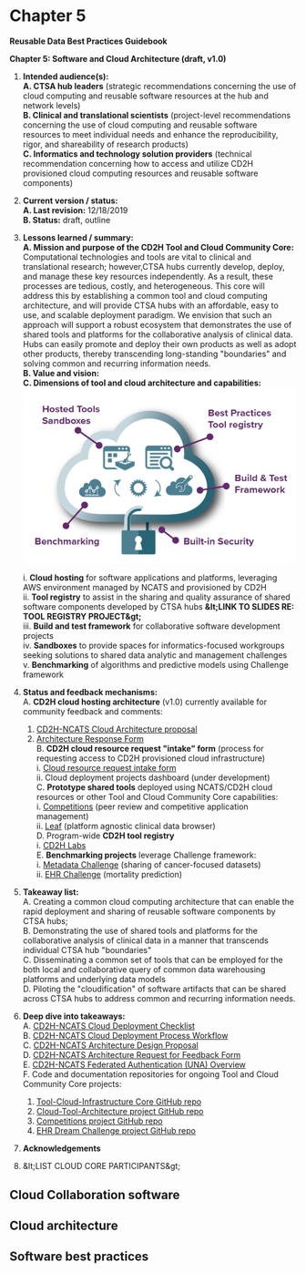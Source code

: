 # Chapter 5

**Reusable Data Best Practices Guidebook**

**Chapter 5: Software and Cloud Architecture (draft, v1.0)**

1. **Intended audience(s):**  
  **A. CTSA hub leaders** (strategic recommendations concerning the use of cloud computing and reusable software resources at the hub and network levels)    
  **B. Clinical and translational scientists** (project-level recommendations concerning the use of cloud computing and reusable software resources to meet individual needs and enhance the reproducibility, rigor, and shareability of research products)  
  **C. Informatics and technology solution providers** (technical recommendation concerning how to access and utilize CD2H provisioned cloud computing resources and reusable software components)  
2. **Current version / status:**  
  **A. Last revision:** 12/18/2019  
  **B. Status:** draft, outline  
3.  **Lessons learned / summary:**  
  **A. Mission and purpose of the CD2H Tool and Cloud Community Core:** Computational technologies and tools are vital to clinical and translational research; however,CTSA hubs currently develop, deploy, and manage these key resources independently. As a result, these processes are tedious, costly, and heterogeneous. This core will address this by establishing a common tool and cloud computing architecture, and will provide CTSA hubs with an affordable, easy to use, and scalable deployment paradigm. We envision that such an approach will support a robust ecosystem that demonstrates the use of shared tools and platforms for the collaborative analysis of clinical data. Hubs can easily promote and deploy their own products as well as adopt other products, thereby transcending long-standing &quot;boundaries&quot; and solving common and recurring information needs.  
  **B. Value and vision:**  
  **C. Dimensions of tool and cloud architecture and capabilities:**  
  ![](CloudDiagram.PNG)





    i. **Cloud hosting** for software applications and platforms, leveraging AWS environment managed by NCATS and provisioned by CD2H  
    ii. **Tool registry** to assist in the sharing and quality assurance of shared software components developed by CTSA hubs     **\&lt;LINK TO SLIDES RE: TOOL REGISTRY PROJECT\&gt;**  
    iii. **Build and test framework** for collaborative software development projects  
    iv. **Sandboxes** to provide spaces for informatics-focused workgroups seeking solutions to shared data analytic and management challenges  
    v. **Benchmarking** of algorithms and predictive models using Challenge framework  
4.  **Status and feedback mechanisms:**    
  A. **CD2H cloud hosting architecture** (v1.0) currently available for community feedback and comments:  
    1. [CD2H-NCATS Cloud Architecture proposal](https://docs.google.com/presentation/d/1O8C0Kj5AtX-69C0eY79zaftAQFPYAWAELAZ2Y7-vnnA/edit#slide=id.g5e2ce0d5ce_5_0)  
    2. [Architecture Response Form](https://docs.google.com/forms/d/e/1FAIpQLScVXPr_wPDVDdbxn4NXCOPVVXnN2rzfMjtrPle6DZjr2jPlIw/viewform?vc=0&amp;c=0&amp;w=1&amp;usp=mail_form_link)  
  B. **CD2H cloud resource request &quot;intake&quot; form** (process for requesting access to CD2H provisioned cloud infrastructure)  
    i.  [Cloud resource request intake form](https://forms.gle/YdZHUSR9NT2ktt1EA)  
    ii. Cloud deployment projects dashboard (under development)  
  C. **Prototype shared tools** deployed using NCATS/CD2H cloud resources or other Tool and Cloud Community Core capabilities:  
    i. [Competitions](http://competitions.cd2h.org/) (peer review and competitive application management)  
    ii. [Leaf](http://rit.uw.edu/leaf) (platform agnostic clinical data browser)  
  D. Program-wide **CD2H tool registry**  
    i.  [CD2H Labs](http://labs.cd2h.org/labs/)  
  E. **Benchmarking projects** leverage Challenge framework:  
    i. [Metadata Challenge](http://synapse.org/metadatachallenge) (sharing of cancer-focused datasets)  
    ii. [EHR Challenge](http://synapse.org/ehr_dream_challenge_mortality) (mortality prediction)        
5. **Takeaway list:**  
  A. Creating a common cloud computing architecture that can enable the rapid deployment and sharing of reusable software components by CTSA hubs;  
  B. Demonstrating the use of shared tools and platforms for the collaborative analysis of clinical data in a manner that transcends individual CTSA hub &quot;boundaries&quot;  
  C. Disseminating a common set of tools that can be employed for the both local and collaborative query of common data warehousing platforms and underlying data models  
  D. Piloting the &quot;cloudification&quot; of software artifacts that can be shared across CTSA hubs to address common and recurring information needs.  
6.  **Deep dive into takeaways:**  
  A. [CD2H-NCATS Cloud Deployment Checklist](https://docs.google.com/presentation/d/1rVAgHFmiKszxF-_VJLvY9JK91Lg3IjwAV8kM78qzuX4/edit?usp=sharing)  
  B. [CD2H-NCATS Cloud Deployment Process Workflow](https://docs.google.com/presentation/d/1GYGgSbglIuHxAd0qkYRXbcWL4g1jmB-N-gMlQoYQMIc/edit?usp=sharing)  
  C. [CD2H-NCATS Architecture Design Proposal](http://bit.ly/cd2h-cloud-rfc)  
  D. [CD2H-NCATS Architecture Request for Feedback Form](https://docs.google.com/forms/d/e/1FAIpQLScVXPr_wPDVDdbxn4NXCOPVVXnN2rzfMjtrPle6DZjr2jPlIw/viewform?vc=0&amp;c=0&amp;w=1&amp;usp=mail_form_link)  
  E. [CD2H-NCATS Federated Authentication (UNA) Overview](https://drive.google.com/open?id=1DclEZEwvEasCX0QfBeJZOTlRB0VYCoOQ)  
  F. Code and documentation repositories for ongoing Tool and Cloud Community Core projects:  
    1. [Tool-Cloud-Infrastructure Core GitHub repo](https://github.com/data2health/tools-cloud-infrastructure)  
    2. [Cloud-Tool-Architecture project GitHub repo](https://github.com/data2health/Cloud-Tool-Architecture)  
    3. [Competitions project GitHub repo](https://github.com/data2health/competitions-project)  
    4. [EHR Dream Challenge project GitHub repo](https://github.com/data2health/DREAM-Challenge)  
7.  **Acknowledgements**    
  1. \&lt;LIST CLOUD CORE PARTICIPANTS\&gt;  
## Cloud Collaboration software  
## Cloud architecture  
## Software best practices  
